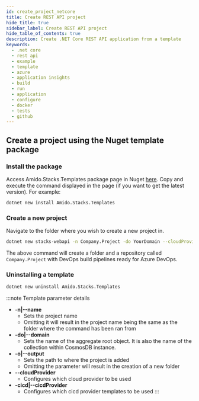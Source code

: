 ```yaml
---
id: create_project_netcore
title: Create REST API project
hide_title: true
sidebar_label: Create REST API project
hide_table_of_contents: true
description: Create .NET Core REST API application from a template
keywords:
  - .net core
  - rest api
  - example
  - template
  - azure
  - application insights
  - build
  - run
  - application
  - configure
  - docker
  - tests
  - github
---
```


## Create a project using the Nuget template package

### Install the package

Access Amido.Stacks.Templates package page in Nuget [here](https://www.nuget.org/packages/Amido.Stacks.Templates/). Copy and execute the command displayed in the page (if you want to get the latest version). For example:

```bash title="Run the command to install the package"
dotnet new install Amido.Stacks.Templates
```

### Create a new  project

Navigate to the folder where you wish to create a new project in.

```bash title="Run the command to create the project"
dotnet new stacks-webapi -n Company.Project -do YourDomain --cloudProvider Azure
```

The above command will create a folder and a repository called `Company.Project` with DevOps build pipelines ready for Azure DevOps.

### Uninstalling a template

```bash title="To uninstall the template pack you have to execute the following command"
dotnet new uninstall Amido.Stacks.Templates
```

:::note Template parameter details

- **-n|--name**
    - Sets the project name
    - Omitting it will result in the project name being the same as the folder where the command has been ran from
- **-do|--domain**
    - Sets the name of the aggregate root object. It is also the name of the collection within CosmosDB instance.
- **-o|--output**
    - Sets the path to where the project is added
    - Omitting the parameter will result in the creation of a new folder
- **--cloudProvider**
    - Configures which cloud provider to be used
- **-cicd|--cicdProvider**
    - Configures which cicd provider templates to be used
:::
